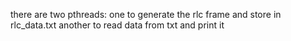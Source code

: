 there are two pthreads:
  one to generate the rlc frame and store in rlc_data.txt
  another to read data from txt and print it
